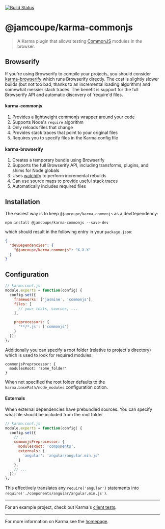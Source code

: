 [![Build Status](https://travis-ci.org/jamcoupe/karma-commonjs.svg?branch=master)](https://travis-ci.org/jamcoupe/karma-commonjs)

# @jamcoupe/karma-commonjs

> A Karma plugin that allows testing [CommonJS] modules in the browser.

## Browserify

If you're using Browserify to compile your projects, you should consider [karma-browserify](https://github.com/Nikku/karma-browserify) which runs Browserify directly. The cost is slightly slower builds (but not too bad, thanks to an incremental loading algorithm) and somewhat messier stack traces. The benefit is support for the full Browserify API and automatic discovery of 'require'd files.

#### karma-commonjs
1. Provides a lightweight commonjs wrapper around your code
2. Supports Node's `require` algorithm
3. Only reloads files that change
4. Provides stack traces that point to your original files
5. Requires you to specify files in the Karma config file

#### karma-browserify
1. Creates a temporary bundle using Browserify
2. Supports the full Browserify API, including transforms, plugins, and shims for Node globals
3. Uses [watchify](https://github.com/substack/watchify) to perform incremental rebuilds
4. Can use source maps to provide useful stack traces
5. Automatically includes required files

## Installation

The easiest way is to keep `@jamcoupe/karma-commonjs` as a devDependency:

`npm install @jamcoupe/karma-commonjs --save-dev`

which should result in the following entry in your `package.json`:

```json
{
  "devDependencies": {
    "@jamcoupe/karma-commonjs": "X.X.X"
  }
}
```

## Configuration
```js
// karma.conf.js
module.exports = function(config) {
  config.set({
    frameworks: ['jasmine', 'commonjs'],
    files: [
      // your tests, sources, ...
    ],

    preprocessors: {
      '**/*.js': ['commonjs']
    }
  });
};
```
Additionally you can specify a root folder (relative to project's directory) which is used to look for required modules:
```
commonjsPreprocessor: {
  modulesRoot: 'some_folder'  
}
```
When not specified the root folder defaults to the `karma.basePath/node_modules` configuration option.

#### Externals

When external dependencies have prebundled sources.
You can specify what file should be included from the root folder

```js
// karma.conf.js
module.exports = function(config) {
  config.set({
    // ...
    commonjsPreprocessor: {
      modulesRoot: 'components',
      externals: {
        'angular': 'angular/angular.min.js'
      }
    },
    // ...
  });
};
```

This effectively translates any `require('angular')` statements into `require('./components/angular/angular.min.js')`.

----

For an example project, check out Karma's [client tests](https://github.com/karma-runner/karma/tree/master/test/client).

----

For more information on Karma see the [homepage].


[homepage]: http://karma-runner.github.com
[CommonJS]: http://www.commonjs.org/
[Browserify]: https://github.com/substack/node-browserify
